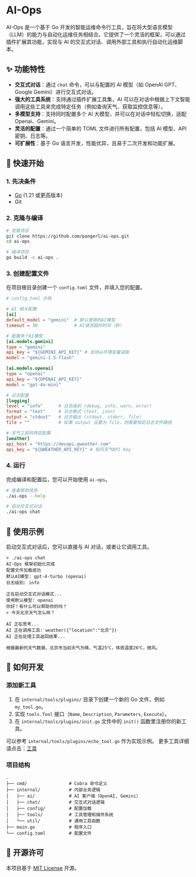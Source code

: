 # AI-Ops

AI-Ops 是一个基于 Go 开发的智能运维命令行工具，旨在将大型语言模型（LLM）的能力与自动化运维任务相结合。它提供了一个灵活的框架，可以通过插件扩展其功能，实现与 AI 的交互式对话、调用外部工具和执行自动化运维脚本。

## ✨ 功能特性

- **交互式对话**：通过 `chat` 命令，可以与配置的 AI 模型（如 OpenAI GPT、Google Gemini）进行交互式对话。
- **强大的工具系统**：支持通过插件扩展工具集，AI 可以在对话中根据上下文智能调用这些工具来完成特定任务（例如查询天气、获取监控信息等）。
- **多模型支持**：支持同时配置多个 AI 大模型，并可以在对话中轻松切换，适配 Openai、Gemini。
- **灵活的配置**：通过一个简单的 TOML 文件进行所有配置，包括 AI 模型、API 密钥、日志等。
- **可扩展性**：基于 Go 语言开发，性能优异，且易于二次开发和功能扩展。

## 🚀 快速开始

### 1. 先决条件

- [Go](https://golang.org/dl/) (1.21 或更高版本)
- Git

### 2. 克隆与编译

```bash
# 克隆项目
git clone https://github.com/pangerl/ai-ops.git
cd ai-ops

# 编译项目
go build -o ai-ops .
```

### 3. 创建配置文件

在项目根目录创建一个 `config.toml` 文件，并填入您的配置。

```toml
# config.toml 示例

# AI 相关配置
[ai]
default_model = "gemini"  # 默认使用的AI模型
timeout = 30              # AI请求超时时间（秒）

# 配置多个AI模型
[ai.models.gemini]
type = "gemini"
api_key = "${GEMINI_API_KEY}" # 支持从环境变量读取
model = "gemini-1.5-flash"

[ai.models.openai]
type = "openai"
api_key = "${OPENAI_API_KEY}"
model = "gpt-4o-mini"

# 日志配置
[logging]
level = "info"      # 日志级别 (debug, info, warn, error)
format = "text"     # 日志格式 (text, json)
output = "stdout"   # 日志输出 (stdout, stderr, file)
file = ""           # 如果 output 设置为 file，则需要指定日志文件路径

# 天气工具的特定配置
[weather]
api_host = "https://devapi.qweather.com"
api_key = "${QWEATHER_API_KEY}" # 和风天气API Key
```

### 4. 运行

完成编译和配置后，您可以开始使用 `ai-ops`。

```bash
# 查看帮助信息
./ai-ops --help

# 启动交互式对话
./ai-ops chat
```

## 📖 使用示例

启动交互式对话后，您可以直接与 AI 对话，或者让它调用工具。

```
> ./ai-ops chat
AI-Ops 框架初始化完成
配置文件加载成功
默认AI模型: gpt-4-turbo (openai)
日志级别: info

正在启动交互式对话模式...
使用默认模型: openai
你好！有什么可以帮助你的吗？
> 今天北京天气怎么样？

AI 正在思考...
AI 正在调用工具: weather({"location":"北京"})
AI 正在处理工具返回结果...

根据最新的天气数据，北京市当前天气为晴，气温25℃，体感温度26℃，微风。
```

## 🔧 如何开发

### 添加新工具

1.  在 `internal/tools/plugins/` 目录下创建一个新的 Go 文件，例如 `my_tool.go`。
2.  实现 `tools.Tool` 接口（`Name`, `Description`, `Parameters`, `Execute`）。
3.  在 `internal/tools/plugins/init.go` 文件中的 `init()` 函数里注册你的新工具。

可以参考 `internal/tools/plugins/echo_tool.go` 作为实现示例。
更多工具详细请点击：[工具](docs/tools.md)

### 项目结构

```
.
├── cmd/                # Cobra 命令定义
├── internal/           # 内部业务逻辑
│   ├── ai/             # AI 客户端（OpenAI, Gemini）
│   ├── chat/           # 交互式对话逻辑
│   ├── config/         # 配置加载
│   ├── tools/          # 工具管理和插件系统
│   └── util/           # 通用工具函数
├── main.go             # 程序入口
└── config.toml         # 配置文件
```

## 📄 开源许可

本项目基于 [MIT License](LICENSE) 开源。
